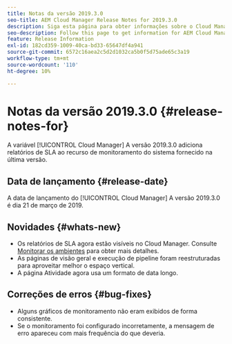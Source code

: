 ```yaml
---
title: Notas da versão 2019.3.0
seo-title: AEM Cloud Manager Release Notes for 2019.3.0
description: Siga esta página para obter informações sobre o Cloud Manager Versão 2019.3.0.
seo-description: Follow this page to get information for AEM Cloud Manager Release 2019.3.0.
feature: Release Information
exl-id: 182cd359-1009-40ca-bd33-65647df4a941
source-git-commit: 6572c16aea2c5d2d1032ca5b0f5d75ade65c3a19
workflow-type: tm+mt
source-wordcount: '110'
ht-degree: 10%

---
```


# Notas da versão 2019.3.0 {#release-notes-for}

A variável [!UICONTROL Cloud Manager] A versão 2019.3.0 adiciona relatórios de SLA ao recurso de monitoramento do sistema fornecido na última versão.

## Data de lançamento {#release-date}

A data de lançamento do [!UICONTROL Cloud Manager] A versão 2019.3.0 é dia 21 de março de 2019.

## Novidades {#whats-new}

* Os relatórios de SLA agora estão visíveis no Cloud Manager. Consulte [Monitorar os ambientes](/help/using/monitoring-environments.md) para obter mais detalhes.
* As páginas de visão geral e execução de pipeline foram reestruturadas para aproveitar melhor o espaço vertical.
* A página Atividade agora usa um formato de data longo.

## Correções de erros {#bug-fixes}

* Alguns gráficos de monitoramento não eram exibidos de forma consistente.
* Se o monitoramento foi configurado incorretamente, a mensagem de erro apareceu com mais frequência do que deveria.

